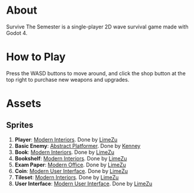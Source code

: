 # About
Survive The Semester is a single-player 2D wave survival game made with Godot 4.

# How to Play
Press the WASD buttons to move around, and click the shop button at the top right to purchase new weapons and upgrades.

# Assets

## Sprites
1. **Player**: [Modern Interiors](https://limezu.itch.io/moderninteriors). Done by [LimeZu](https://limezu.itch.io/)
2. **Basic Enemy**: [Abstract Platformer](https://www.kenney.nl/assets/abstract-platformer). Done by [Kenney](https://kenney.itch.io/)
3. **Book**: [Modern Interiors](https://limezu.itch.io/moderninteriors). Done by [LimeZu](https://limezu.itch.io/)
4. **Bookshelf**: [Modern Interiors](https://limezu.itch.io/moderninteriors). Done by [LimeZu](https://limezu.itch.io/)
5. **Exam Paper**: [Modern Office](https://limezu.itch.io/modernoffice). Done by [LimeZu](https://limezu.itch.io/)
6. **Coin**: [Modern User Interface](https://limezu.itch.io/modernuserinterface). Done by [LimeZu](https://limezu.itch.io/)
7. **Tileset**: [Modern Interiors](https://limezu.itch.io/moderninteriors). Done by [LimeZu](https://limezu.itch.io/)
8. **User Interface**: [Modern User Interface](https://limezu.itch.io/modernuserinterface). Done by [LimeZu](https://limezu.itch.io/)
